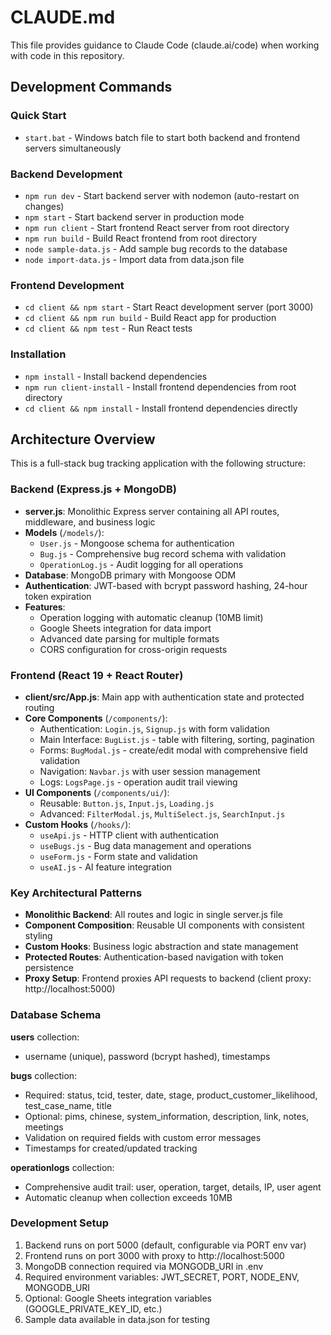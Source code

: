 # CLAUDE.md

This file provides guidance to Claude Code (claude.ai/code) when working with code in this repository.

## Development Commands

### Quick Start
- `start.bat` - Windows batch file to start both backend and frontend servers simultaneously

### Backend Development
- `npm run dev` - Start backend server with nodemon (auto-restart on changes)
- `npm start` - Start backend server in production mode
- `npm run client` - Start frontend React server from root directory
- `npm run build` - Build React frontend from root directory
- `node sample-data.js` - Add sample bug records to the database
- `node import-data.js` - Import data from data.json file

### Frontend Development
- `cd client && npm start` - Start React development server (port 3000)
- `cd client && npm run build` - Build React app for production
- `cd client && npm test` - Run React tests

### Installation
- `npm install` - Install backend dependencies
- `npm run client-install` - Install frontend dependencies from root directory
- `cd client && npm install` - Install frontend dependencies directly

## Architecture Overview

This is a full-stack bug tracking application with the following structure:

### Backend (Express.js + MongoDB)
- **server.js**: Monolithic Express server containing all API routes, middleware, and business logic
- **Models** (`/models/`):
  - `User.js` - Mongoose schema for authentication
  - `Bug.js` - Comprehensive bug record schema with validation
  - `OperationLog.js` - Audit logging for all operations
- **Database**: MongoDB primary with Mongoose ODM
- **Authentication**: JWT-based with bcrypt password hashing, 24-hour token expiration
- **Features**:
  - Operation logging with automatic cleanup (10MB limit)
  - Google Sheets integration for data import
  - Advanced date parsing for multiple formats
  - CORS configuration for cross-origin requests

### Frontend (React 19 + React Router)
- **client/src/App.js**: Main app with authentication state and protected routing
- **Core Components** (`/components/`):
  - Authentication: `Login.js`, `Signup.js` with form validation
  - Main Interface: `BugList.js` - table with filtering, sorting, pagination
  - Forms: `BugModal.js` - create/edit modal with comprehensive field validation
  - Navigation: `Navbar.js` with user session management
  - Logs: `LogsPage.js` - operation audit trail viewing
- **UI Components** (`/components/ui/`):
  - Reusable: `Button.js`, `Input.js`, `Loading.js`
  - Advanced: `FilterModal.js`, `MultiSelect.js`, `SearchInput.js`
- **Custom Hooks** (`/hooks/`):
  - `useApi.js` - HTTP client with authentication
  - `useBugs.js` - Bug data management and operations
  - `useForm.js` - Form state and validation
  - `useAI.js` - AI feature integration

### Key Architectural Patterns
- **Monolithic Backend**: All routes and logic in single server.js file
- **Component Composition**: Reusable UI components with consistent styling
- **Custom Hooks**: Business logic abstraction and state management
- **Protected Routes**: Authentication-based navigation with token persistence
- **Proxy Setup**: Frontend proxies API requests to backend (client proxy: http://localhost:5000)

### Database Schema
**users** collection:
- username (unique), password (bcrypt hashed), timestamps

**bugs** collection:
- Required: status, tcid, tester, date, stage, product_customer_likelihood, test_case_name, title
- Optional: pims, chinese, system_information, description, link, notes, meetings
- Validation on required fields with custom error messages
- Timestamps for created/updated tracking

**operationlogs** collection:
- Comprehensive audit trail: user, operation, target, details, IP, user agent
- Automatic cleanup when collection exceeds 10MB

### Development Setup
1. Backend runs on port 5000 (default, configurable via PORT env var)
2. Frontend runs on port 3000 with proxy to http://localhost:5000
3. MongoDB connection required via MONGODB_URI in .env
4. Required environment variables: JWT_SECRET, PORT, NODE_ENV, MONGODB_URI
5. Optional: Google Sheets integration variables (GOOGLE_PRIVATE_KEY_ID, etc.)
6. Sample data available in data.json for testing